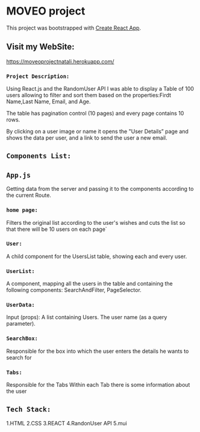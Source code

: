# MOVEO project

This project was bootstrapped with [Create React App](https://github.com/facebook/create-react-app).

## Visit my WebSite:

https://moveoprojectnatali.herokuapp.com/

### `Project Description:`

Using React.js and the RandomUser API I was able to display a Table of 100 users allowing to filter and sort them based on the properties:Firdt Name,Last Name, Email, and Age.

The table has pagination control (10 pages) and every page contains 10 rows.

By clicking on a user image or name it opens the "User Details” page and shows the data per user, and a link to send the user a new email.

## `Components List:`

## `App.js`

Getting data from the server and passing it to the components according to the current Route.


### `home page:`

Filters the original list according to the user's wishes and cuts the list so that there will be 10 users on each page`

### `User:`
A child component for the UsersList table, showing each and every user.
### `UserList:`
A component, mapping all the users in the table and containing the following components: SearchAndFilter, PageSelector.

### `UserData:`

Input (props):
A list containing Users.
The user name (as a query parameter).

### `SearchBox:`
Responsible for the box into which the user enters the details he wants to search for

### `Tabs:`
Responsible for the Tabs Within each Tab there is some information about the user

## `Tech Stack:`
1.HTML
2.CSS
3.REACT
4.RandonUser API
5.mui

